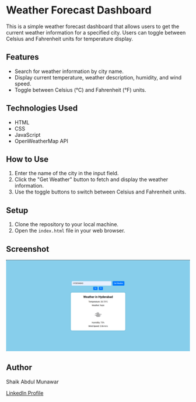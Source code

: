 # Weather Forecast Dashboard

This is a simple weather forecast dashboard that allows users to get the current weather information for a specified city. Users can toggle between Celsius and Fahrenheit units for temperature display.

## Features

- Search for weather information by city name.
- Display current temperature, weather description, humidity, and wind speed.
- Toggle between Celsius (°C) and Fahrenheit (°F) units.

## Technologies Used

- HTML
- CSS
- JavaScript
- OpenWeatherMap API

## How to Use

1. Enter the name of the city in the input field.
2. Click the "Get Weather" button to fetch and display the weather information.
3. Use the toggle buttons to switch between Celsius and Fahrenheit units.

## Setup

1. Clone the repository to your local machine.
2. Open the `index.html` file in your web browser.

## Screenshot

![Weather Forecast Dashboard](Weather-Forecast_screenshot.png)

## Author

Shaik Abdul Munawar

[LinkedIn Profile](https://www.linkedin.com/in/shaik-abdul-munawar-b35821284)

